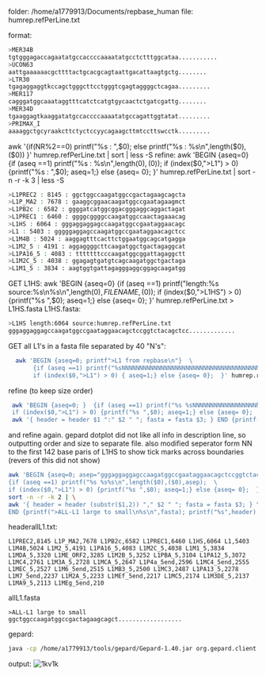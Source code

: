 
folder: /home/a1779913/Documents/repbase_human
file: humrep.refPerLine.txt

format:
 ```bash   {https://www.rubycoloredglasses.com/2013/04/languages-supported-by-github-flavored-markdown/}
 >MER34B
tgtgggagaccagaatatgccaccccaaaatatgcctctttggcataa...........
>UCON63
aattgaaaaaacgcttttactgcacgcagtaattgacattaagtgctg........
>LTR30
tgagaggaggtkccagctgggcttcctgggtcgagtaggggctcagaa.........
>MER117
cagggatggcaaataggtttcatctcatgtgycaactctgatcgattg........
>MER34D
tgaaggagtkaaggatatgccaccccaaaatatgccagattggtatat.........
>PRIMAX_I
aaaaggctgcyraakcttctyctccyycagaagcttmtccttswcctk.........
```

awk '{if(NR%2==0) printf("%s : ",$0); else printf("%s : %s\n",length($0),($0)) }' humrep.refPerLine.txt | sort | less -S
refine:
awk 'BEGIN {aseq=0}  {if (aseq ==1) printf("%s : %s\n",length($0),($0));  if (index($0,">L1") > 0) {printf("%s : ",$0); aseq=1;} else {aseq= 0};  }' humrep.refPerLine.txt | sort -n -r  -k 3 | less -S

```bash
>L1PREC2 : 8145 : ggctggccaagatggccgactagaagcagcta
>L1P_MA2 : 7678 : gaaggcggaacaagatggccgaatagaagmct
>L1PB2c : 6582 : ggggatcatggcggacgggaggcaggactagat
>L1PREC1 : 6460 : ggggcggggccaagatggccaactagaaacag
>L1HS : 6064 : gggaggaggagccaagatggccgaataggaacagc
>L1 : 5403 : gggggaggagccaagatggccgaataggaacagctcc
>L1M4B : 5024 : aaggagtttcacttctggaatggcagcatgagga
>L1M2_5 : 4191 : aggaggggcttcaagatggctgactagaggcat
>L1PA16_5 : 4083 : tttttttcccaagatggcggattagaggctt
>L1M2C_5 : 4038 : ggagagtgatgtcagcaagatggctgactaga
>L1M1_5 : 3834 : aagtggtgattagagggaggcggagcaagatgg
```

GET L1HS:
awk 'BEGIN {aseq=0}  {if (aseq ==1) printf("length:%s source:%s\n%s\n",length($0),FILENAME,($0));  if (index($0,">L1HS") > 0) {printf("%s ",$0); aseq=1;} else {aseq= 0};  }' humrep.refPerLine.txt   > L1HS.fasta
L1HS.fasta:
```bash
>L1HS length:6064 source:humrep.refPerLine.txt
gggaggaggagccaagatggccgaataggaacagctccggtctacagctcc.............
```
GET all L1's in a fasta file separated by 40 "N's":
```bash
  awk 'BEGIN {aseq=0; printf">L1 from repbase\n"}  \
       {if (aseq ==1) printf("%sNNNNNNNNNNNNNNNNNNNNNNNNNNNNNNNNNNNNNNNN",($0)); \
       if (index($0,">L1") > 0) { aseq=1;} else {aseq= 0};  }' humrep.refPerLine.txt | sort -n -r  -k 3 > allL1.fasta
```  
refine (to keep size order)
```bash
 awk 'BEGIN {aseq=0; }  {if (aseq ==1) printf("%s %sNNNNNNNNNNNNNNNNNNNNNNNNNNNNNNNNNNNNNNNN\n",length($0),($0)); \
 if (index($0,">L1") > 0) {printf("%s ",$0); aseq=1;} else {aseq= 0};  }' humrep.refPerLine.txt | sort -n -r -k 2 | \
 awk '{ header = header $1 ":" $2 " "; fasta = fasta $3; } END {printf(">%s\n%s",header,fasta)}' > allL1.fasta
```

and refine again.  gepard dotplot did not like all info in description line, so outputting order and size to separate file.
also modified seperator form NN to the first 142 base paris of L1HS to show tick marks across boundaries (revers of this did not show)
```bash
awk 'BEGIN {aseq=0; asep="gggaggaggagccaagatggccgaataggaacagctccggtctacagctcccagcgtgagcgacgcagaagacgggtgatttctgcatttccatctgaggtaccgggttcatctcactagggagtgccagacagtgggcgca"; }  \
{if (aseq ==1) printf("%s %s%s\n",length($0),($0),asep);  \
if (index($0,">L1") > 0) {printf("%s ",$0); aseq=1;} else {aseq= 0};  }' humrep.refPerLine.txt | \
sort -n -r -k 2 | \
awk '{ header = header (substr($1,2)) "," $2 " "; fasta = fasta $3; } \
END {printf(">ALL-L1 large to small\n%s\n",fasta); printf("%s",header) > "headerallL1.txt" }' > allL1.fasta
```
headerallL1.txt:
```
L1PREC2,8145 L1P_MA2,7678 L1PB2c,6582 L1PREC1,6460 L1HS,6064 L1,5403 L1M4B,5024 L1M2_5,4191 L1PA16_5,4083 L1M2C_5,4038 L1M1_5,3834 L1MDA_5,3320 L1ME_ORF2,3285 L1M2B_5,3252 L1PBA_5,3104 L1PA12_5,3072 L1MC4,2761 L1M3A_5,2728 L1MCA_5,2647 L1P4a_5end,2596 L1MC4_5end,2555 L1MEC_5,2527 L1M6_5end,2515 L1MB3_5,2500 L1MC3,2487 L1PA13_5,2278 L1M7_5end,2237 L1M2A_5,2233 L1MEf_5end,2217 L1MC5,2174 L1M3DE_5,2137 L1MA9_5,2113 L1MEg_5end,210
```
allL1.fasta
```
>ALL-L1 large to small
ggctggccaagatggccgactagaagcagct..................
```
gepard:
```bash
java -cp /home/a1779913/tools/gepard/Gepard-1.40.jar org.gepard.client.cmdline.CommandLine -seq1 /home/a1779913/Documents/repbase_human/allL1.fasta -seq2 /home/a1779913/Documents/repbase_human/L1HS.fasta -matrix /home/a1779913/tools/gepard/edna.mat -maxwidth 2500  -outfile 1kv1k.png
```
output:
![1kv1k](https://user-images.githubusercontent.com/38674063/181656133-777a3b7e-34d7-49c6-ae76-281f3fee6592.png)
